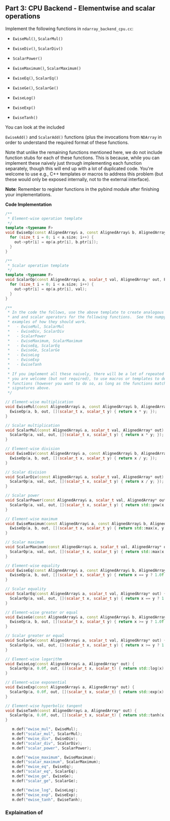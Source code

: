 ## Part 3: CPU Backend - Elementwise and scalar operations

Implement the following functions in `ndarray_backend_cpu.cc`:

  
* `EwiseMul()`, `ScalarMul()`

* `EwiseDiv()`, `ScalarDiv()`

* `ScalarPower()`

* `EwiseMaximum()`, `ScalarMaximum()`

* `EwiseEq()`, `ScalarEq()`

* `EwiseGe()`, `ScalarGe()`

* `EwiseLog()`

* `EwiseExp()`

* `EwiseTanh()`

You can look at the included

`EwiseAdd()` and `ScalarAdd()` functions (plus the invocations from `NDArray` in order to understand the required format of these functions.

Note that unlike the remaining functions mentioned here, we do not include function stubs for each of these functions. This is because, while you can implement these naively just through implementing each function separately, though this will end up with a lot of duplicated code. You're welcome to use e.g., C++ templates or macros to address this problem (but these would only be exposed internally, not to the external interface).

**Note**: Remember to register functions in the pybind module after finishing your implementations.


**Code Implementation**
```c++
/**
 * Element-wise operation template
 */
template <typename F>
void EwiseOp(const AlignedArray& a, const AlignedArray& b, AlignedArray* out, F op) {
  for (size_t i = 0; i < a.size; i++) {
    out->ptr[i] = op(a.ptr[i], b.ptr[i]);
  }
}

/**
 * Scalar operation template
 */
template <typename F>
void ScalarOp(const AlignedArray& a, scalar_t val, AlignedArray* out, F op) {
  for (size_t i = 0; i < a.size; i++) {
    out->ptr[i] = op(a.ptr[i], val);
  }
}
```
```c++
/**
 * In the code the follows, use the above template to create analogous element-wise
 * and and scalar operators for the following functions.  See the numpy backend for
 * examples of how they should work.
 *   - EwiseMul, ScalarMul
 *   - EwiseDiv, ScalarDiv
 *   - ScalarPower
 *   - EwiseMaximum, ScalarMaximum
 *   - EwiseEq, ScalarEq
 *   - EwiseGe, ScalarGe
 *   - EwiseLog
 *   - EwiseExp
 *   - EwiseTanh
 *
 * If you implement all these naively, there will be a lot of repeated code, so
 * you are welcome (but not required), to use macros or templates to define these
 * functions (however you want to do so, as long as the functions match the proper)
 * signatures above.
 */

// Element-wise multiplication
void EwiseMul(const AlignedArray& a, const AlignedArray& b, AlignedArray* out) {
  EwiseOp(a, b, out, [](scalar_t x, scalar_t y) { return x * y; });
}

// Scalar multiplication
void ScalarMul(const AlignedArray& a, scalar_t val, AlignedArray* out) {
  ScalarOp(a, val, out, [](scalar_t x, scalar_t y) { return x * y; });
}

// Element-wise division
void EwiseDiv(const AlignedArray& a, const AlignedArray& b, AlignedArray* out) {
  EwiseOp(a, b, out, [](scalar_t x, scalar_t y) { return x / y; });
}

// Scalar division
void ScalarDiv(const AlignedArray& a, scalar_t val, AlignedArray* out) {
  ScalarOp(a, val, out, [](scalar_t x, scalar_t y) { return x / y; });
}

// Scalar power
void ScalarPower(const AlignedArray& a, scalar_t val, AlignedArray* out) {
  ScalarOp(a, val, out, [](scalar_t x, scalar_t y) { return std::pow(x, y); });
}

// Element-wise maximum
void EwiseMaximum(const AlignedArray& a, const AlignedArray& b, AlignedArray* out) {
  EwiseOp(a, b, out, [](scalar_t x, scalar_t y) { return std::max(x, y); });
}

// Scalar maximum
void ScalarMaximum(const AlignedArray& a, scalar_t val, AlignedArray* out) {
  ScalarOp(a, val, out, [](scalar_t x, scalar_t y) { return std::max(x, y); });
}

// Element-wise equality
void EwiseEq(const AlignedArray& a, const AlignedArray& b, AlignedArray* out) {
  EwiseOp(a, b, out, [](scalar_t x, scalar_t y) { return x == y ? 1.0f : 0.0f; });
}

// Scalar equality
void ScalarEq(const AlignedArray& a, scalar_t val, AlignedArray* out) {
  ScalarOp(a, val, out, [](scalar_t x, scalar_t y) { return x == y ? 1.0f : 0.0f; });
}

// Element-wise greater or equal
void EwiseGe(const AlignedArray& a, const AlignedArray& b, AlignedArray* out) {
  EwiseOp(a, b, out, [](scalar_t x, scalar_t y) { return x >= y ? 1.0f : 0.0f; });
}

// Scalar greater or equal
void ScalarGe(const AlignedArray& a, scalar_t val, AlignedArray* out) {
  ScalarOp(a, val, out, [](scalar_t x, scalar_t y) { return x >= y ? 1.0f : 0.0f; });
}

// Element-wise logarithm
void EwiseLog(const AlignedArray& a, AlignedArray* out) {
  ScalarOp(a, 0.0f, out, [](scalar_t x, scalar_t) { return std::log(x); });
}

// Element-wise exponential
void EwiseExp(const AlignedArray& a, AlignedArray* out) {
  ScalarOp(a, 0.0f, out, [](scalar_t x, scalar_t) { return std::exp(x); });
}

// Element-wise hyperbolic tangent
void EwiseTanh(const AlignedArray& a, AlignedArray* out) {
  ScalarOp(a, 0.0f, out, [](scalar_t x, scalar_t) { return std::tanh(x); });
}
```
```c++
   m.def("ewise_mul", EwiseMul);
   m.def("scalar_mul", ScalarMul);
   m.def("ewise_div", EwiseDiv);
   m.def("scalar_div", ScalarDiv);
   m.def("scalar_power", ScalarPower);

   m.def("ewise_maximum", EwiseMaximum);
   m.def("scalar_maximum", ScalarMaximum);
   m.def("ewise_eq", EwiseEq);
   m.def("scalar_eq", ScalarEq);
   m.def("ewise_ge", EwiseGe);
   m.def("scalar_ge", ScalarGe);

   m.def("ewise_log", EwiseLog);
   m.def("ewise_exp", EwiseExp);
   m.def("ewise_tanh", EwiseTanh);
```
### Explaination of 
